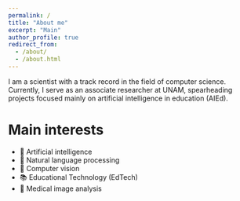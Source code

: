 ```yaml
---
permalink: /
title: "About me"
excerpt: "Main"
author_profile: true
redirect_from: 
  - /about/
  - /about.html
---
```


I am a scientist with a track record in the field of computer science. Currently, I serve as an associate researcher at UNAM, spearheading projects focused mainly on artificial intelligence in education (AIEd).

Main interests
======
* 👾 Artificial intelligence
* 💬 Natural language processing
* 👀 Computer vision
* 📚 Educational Technology (EdTech)
* 🏥 Medical image analysis  


<script src="https://cdn.botpress.cloud/webchat/v2.4/inject.js"></script>
<script src="https://files.bpcontent.cloud/2025/01/29/18/20250129184600-0XX3VBYS.js"></script>
    
    
